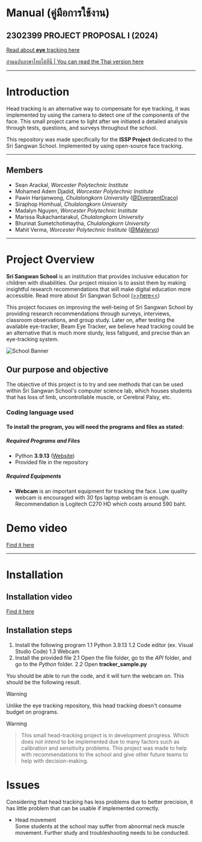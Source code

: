 # Manual (คู่มือการใช้งาน)

## 2302399 PROJECT PROPOSAL I (2024)

[Read about **eye** tracking here](https://github.com/DivergentDraco/School-Eye-Gaze-Project)

[อ่านฉบับภาษาไทยได้ที่นี่ | You can read the Thai version here](MANUAL_TH.md)

---

# Introduction

Head tracking is an alternative way to compensate for eye tracking, it was implemented by using the camera to detect one of the components of the face. This small project came to light after we initiated a detailed analysis through tests, questions, and surveys throughout the school.

This repository was made specifically for the **ISSP Project** dedicated to the Sri Sangwan School. Implemented by using open-source face tracking.

---

## Members
 * Sean Arackal, *Worcester Polytechnic Institute*
 * Mohamed Adem Djadid, *Worcester Polytechnic Institute*
 * Pawin Harijanwong, *Chulalongkorn University* ([@DivergentDraco](https://github.com/DivergentDraco))
 * Siraphop Homhual, *Chulalongkorn University*
 * Madalyn Nguyen, *Worcester Polytechnic Institute*
 * Marissa Rukachantarakul, *Chulalongkorn University*
 * Bhurinat Sumetchotimaytha, *Chulalongkorn University*
 * Mahit Verma, *Worcester Polytechnic Institute* ([@MaVeryo](https://github.com/MaVeryo))

---

# Project Overview

**Sri Sangwan School** is an institution that provides inclusive education for children with disabilities. Our project mission is to assist them by making insightful research recommendations that will make digital education more accessible. Read more about Sri Sangwan School ([>>here<<](http://www.swn.ac.th/mainpage))

This project focuses on improving the well-being of Sri Sangwan School by providing research recommendations through surveys, interviews, classroom observations, and group study. Later on, after testing the available eye-tracker, Beam Eye Tracker, we believe head tracking could be an alternative that is much more sturdy, less fatigued, and precise than an eye-tracking system.

![School Banner](https://github.com/user-attachments/assets/9b123cf6-f919-4abe-b54b-365a5b79b447)

## Our purpose and objective
The objective of this project is to try and see methods that can be used within Sri Sangwan School's computer science lab, which houses students that has loss of limb, uncontrollable muscle, or Cerebral Palsy, etc.

### Coding language used
#### To install the program, you will need the programs and files as stated:
##### Required Programs and Files
 - Python **3.9.13** ([Website](https://www.python.org/downloads/release/python-3913/))
 - Provided file in the repository

##### Required Equipments
 - **Webcam** is an important equipment for tracking the face. Low quality webcam is encouraged with 30 fps laptop webcam is enough.
   Recommendation is Logitech C270 HD which costs around 590 baht.

# Demo video
[Find it here]()

---

# Installation

## Installation video
[Find it here]() 

## Installation steps
1. Install the following program
 1.1 Python 3.9.13
 1.2 Code editor (ex. Visual Studio Code)
 1.3 Webcam
3. Install the provided file
 2.1 Open the file folder, go to the *API* folder, and go to the *Python* folder.
 2.2 Open **tracker_sample.py**

You should be able to run the code, and it will turn the webcam on. This should be the following result.

> [!WARNING]
> Unlike the eye tracking repository, this head tracking doesn't consume budget on programs.

> [!WARNING]
> > This small head-tracking project is in development progress. Which does not intend to be implemented due to many factors such as calibration and sensitivity problems. This project was made to help with recommendations to the school and give other future teams to help with decision-making.



# Issues
Considering that head tracking has less problems due to better precision, it has little problem that can be usable if implemented correctly.

- Head movement\
  Some students at the school may suffer from abnormal neck muscle movement. Further study and troubleshooting needs to be conducted.

